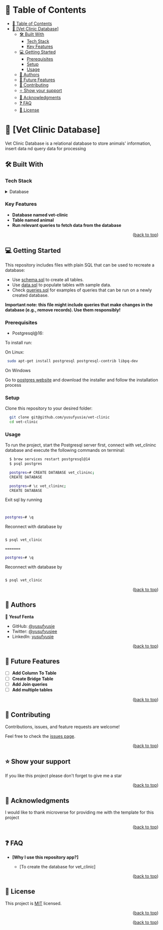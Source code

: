 <a name="readme-top"></a>

<!-- TABLE OF CONTENTS -->

# 📗 Table of Contents

- [📗 Table of Contents](#-table-of-contents)
- [📖 \[Vet Clinic Database\] ](#-vet-clinic-database-)
  - [🛠 Built With ](#-built-with-)
    - [Tech Stack ](#tech-stack-)
    - [Key Features ](#key-features-)
  - [💻 Getting Started ](#-getting-started-)
    - [Prerequisites](#prerequisites)
    - [Setup](#setup)
    - [Usage](#usage)
  - [👥 Authors ](#-authors-)
  - [🔭 Future Features ](#-future-features-)
  - [🤝 Contributing ](#-contributing-)
  - [⭐️ Show your support ](#️-show-your-support-)
  - [🙏 Acknowledgments ](#-acknowledgments-)
  - [❓ FAQ ](#-faq-)
  - [📝 License ](#-license-)

<!-- PROJECT DESCRIPTION -->

# 📖 [Vet Clinic Database] <a name="about-project"></a>

Vet Clinic Database is a relational database to store animals' information, insert data nd query data for processing

## 🛠 Built With <a name="built-with"></a>

### Tech Stack <a name="tech-stack"></a>

<details>
<summary>Database</summary>
  <ul>
    <li><a href="https://www.postgresql.org/">PostgreSQL</a></li>
  </ul>
</details>

<!-- Features -->
### Key Features <a name="key-features"></a>
- **Database named vet-clinic**
- **Table named animal**
- **Run relevant queries to fetch data from the database**

<p align="right">(<a href="#readme-top">back to top</a>)</p>

<!-- GETTING STARTED -->

## 💻 Getting Started <a name="getting-started"></a>

This repository includes files with plain SQL that can be used to recreate a database:

- Use [schema.sql](./schema.sql) to create all tables.
- Use [data.sql](./data.sql) to populate tables with sample data.
- Check [queries.sql](./queries.sql) for examples of queries that can be run on a newly created database.

 **Important note: this file might include queries that make changes in the database (e.g., remove records). Use them responsibly!**

### Prerequisites

- Postgresql@16:

To install run:

 On Linux:
 
```sh
 sudo apt-get install postgresql postgresql-contrib libpq-dev
```

On Windows

Go to [postgres website](https://www.postgresql.org/) and download the installer and follow the installation process

### Setup

Clone this repository to your desired folder:

```sh
  git clone git@github.com/yusufyusie/vet-clinic
  cd vet-clinic
```
### Usage

To run the project, start the Postgresql server first, connect with vet_clininc database and execute the following commands on terminal:

```sh
  $ brew services restart postgresql@14
  $ psql postgres

  postgres=# CREATE DATABASE vet_clininc;
  CREATE DATABASE

  postgres=# \c vet_clininc;
  CREATE DATABASE

```

Exit sql by running 

```sh


postgres=# \q

```
Reconnect with database by

```sh

$ psql vet_clinic

=======

postgres=# \q

```
Reconnect with database by

```sh

$ psql vet_clinic
```
<p align="right">(<a href="#readme-top">back to top</a>)</p>

<!-- AUTHORS -->

## 👥 Authors <a name="authors"></a>

👤 **Yesuf Fenta**

- GitHub: [@yusufyusie](https://github.com/yusufyusie)
- Twitter: [@yusufyusiee](https://twitter.com/yusufyusiee)
- LinkedIn: [yusufyusie](https://linkedin.com/in/yusufyusie)

<p align="right">(<a href="#readme-top">back to top</a>)</p>

<!-- FUTURE FEATURES -->

## 🔭 Future Features <a name="future-features"></a>

- [ ] **Add Column To Table**
- [ ] **Create Bridge Table**
- [ ] **Add Join queries**
- [ ] **Add multiple tables**
<p align="right">(<a href="#readme-top">back to top</a>)</p>

<!-- CONTRIBUTING -->

## 🤝 Contributing <a name="contributing"></a>

Contributions, issues, and feature requests are welcome!

Feel free to check the [issues page](../../issues/).

<p align="right">(<a href="#readme-top">back to top</a>)</p>

<!-- SUPPORT -->

## ⭐️ Show your support <a name="support"></a>
If you like this project please don't forget to give me a star

<p align="right">(<a href="#readme-top">back to top</a>)</p>

<!-- ACKNOWLEDGEMENTS -->

## 🙏 Acknowledgments <a name="acknowledgements"></a>

I would like to thank microverse for providing me with the template for this project

<p align="right">(<a href="#readme-top">back to top</a>)</p>

<!-- FAQ (optional) -->

## ❓ FAQ <a name="faq"></a>


- **[Why I use this repository app?]**

  - [To create the database for vet_clinic]

<p align="right">(<a href="#readme-top">back to top</a>)</p>

<!-- LICENSE -->

## 📝 License <a name="license"></a>

This project is [MIT](./LICENSE) licensed.
<p align="right">(<a href="#readme-top">back to top</a>)</p>
<p align="right">(<a href="#readme-top">back to top</a>)</p>
